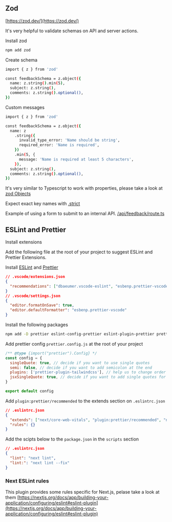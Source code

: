 ## Zod

[https://zod.dev/](https://zod.dev/)

It's very helpful to validate schemas on API and server actions.

Install zod

```bash
npm add zod
```

Create schema

```bash
import { z } from 'zod'

const feedbackSchema = z.object({
  name: z.string().min(5),
  subject: z.string(),
  comments: z.string().optional(),
})
```

Custom messages

```bash
import { z } from 'zod'

const feedbackSchema = z.object({
  name: z
    .string({
      invalid_type_error: 'Name should be string',
      required_error: 'Name is required',
    })
    .min(5, {
      message: 'Name is required at least 5 characters',
    }),
  subject: z.string(),
  comments: z.string().optional(),
})
```

It's very similar to Typescript to work with properties, please take a look at [zod Objects](https://zod.dev/?id=objects)

Expect exact key names with [.strict](https://zod.dev/?id=strict)

Example of using a form to submit to an internal API.
[/api/feedback/route.ts](./src/app/api/feedback/route.ts)

## ESLint and Prettier

Install extensions

Add the following file at the root of your project to suggest ESLint and Prettier Extensions.

Install [ESLint](https://marketplace.visualstudio.com/items?itemName=dbaeumer.vscode-eslint) and [Prettier](https://marketplace.visualstudio.com/items?itemName=esbenp.prettier-vscode)

```json
// .vscode/extensions.json
{
  "recommendations": ["dbaeumer.vscode-eslint", "esbenp.prettier-vscode"]
}
// .vscode/settings.json
{
  "editor.formatOnSave": true,
  "editor.defaultFormatter": "esbenp.prettier-vscode"
}
```

Install the following packages

```bash
npm add -D prettier eslint-config-prettier eslint-plugin-prettier prettier-plugin-tailwindcss
```

Add prettier config `prettier.config.js` at the root of your project

```js
/** @type {import("prettier").Config} */
const config = {
  singleQuote: true, // decide if you want to use single quotes
  semi: false, // decide if you want to add semicolon at the end
  plugins: ['prettier-plugin-tailwindcss'], // help us to change order automatically for Tailwind
  jsxSingleQuote: true, // decide if you want to add single quotes for JSX
}

export default config
```

Add `plugin:prettier/recommended` to the extends section on `.eslintrc.json`

```json
// .eslintrc.json
{
  "extends": ["next/core-web-vitals", "plugin:prettier/recommended", "next"],
  "rules": {}
}
```

Add the scipts below to the `package.json` in the `scripts` section

```json
// .eslintrc.json
{
  "lint": "next lint",
  "lint:": "next lint --fix"
}
```

### Next ESLint rules

This plugin provides some rules specific for Next.js, pelase take a look at them
[https://nextjs.org/docs/app/building-your-application/configuring/eslint#eslint-plugin](https://nextjs.org/docs/app/building-your-application/configuring/eslint#eslint-plugin)

###
